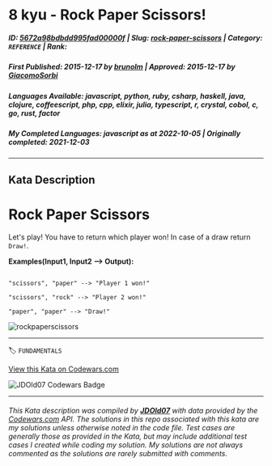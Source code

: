 # 8 kyu - Rock Paper Scissors!

##### **ID**: [5672a98bdbdd995fad00000f](https://www.codewars.com/kata/5672a98bdbdd995fad00000f) | **Slug**: [rock-paper-scissors](https://www.codewars.com/kata/5672a98bdbdd995fad00000f) | **Category**: `REFERENCE` | **Rank**: <span style="color:white">8 kyu</span>

##### **First Published**: 2015-12-17 ***by*** [brunolm](https://www.codewars.com/users/brunolm) | **Approved**: 2015-12-17 ***by*** [GiacomoSorbi](https://www.codewars.com/users/GiacomoSorbi)

##### **Languages Available**: javascript, python, ruby, csharp, haskell, java, clojure, coffeescript, php, cpp, elixir, julia, typescript, r, crystal, cobol, c, go, rust, factor

##### **My Completed Languages**: javascript ***as at*** 2022-10-05 | **Originally completed**: 2021-12-03

---

## Kata Description


# Rock Paper Scissors



Let's play! You have to return which player won! In case of a draw return `Draw!`.



**Examples(Input1, Input2 --> Output):**



```

"scissors", "paper" --> "Player 1 won!"

"scissors", "rock" --> "Player 2 won!"

"paper", "paper" --> "Draw!"

```



![rockpaperscissors](http://i.imgur.com/aimOQVX.png)

---


🏷 `FUNDAMENTALS`


[View this Kata on Codewars.com](https://www.codewars.com/kata/5672a98bdbdd995fad00000f)

![](https://www.codewars.com/users/jdold07/badges/large "JDOld07 Codewars Badge")

---

###### *This Kata description was compiled by [**JDOld07**](https://tpstech.dev) with data provided by the [Codewars.com](https://www.codewars.com) API.  The solutions in this repo associated with this kata are my solutions unless otherwise noted in the code file.  Test cases are generally those as provided in the Kata, but may include additional test cases I created while coding my solution.  My solutions are not always commented as the solutions are rarely submitted with comments.*
